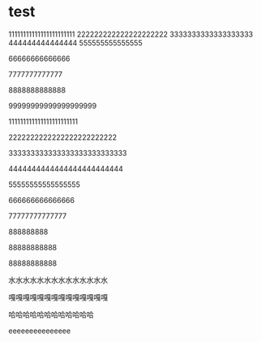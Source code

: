 # test
11111111111111111111111
222222222222222222222
3333333333333333333
444444444444444
555555555555555

66666666666666

7777777777777

8888888888888

99999999999999999999

111111111111111111111111

2222222222222222222222222

333333333333333333333333333

4444444444444444444444444

55555555555555555

666666666666666

77777777777777

888888888

88888888888

88888888888

水水水水水水水水水水水水水水

嘎嘎嘎嘎嘎嘎嘎嘎嘎嘎嘎嘎嘎嘎

哈哈哈哈哈哈哈哈哈哈哈哈

eeeeeeeeeeeeeee


